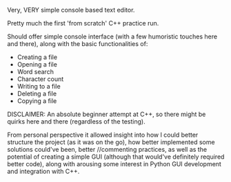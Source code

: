 Very, VERY simple console based text editor. 

Pretty much the first 'from scratch' C++ practice run. 

Should offer simple console interface (with a few humoristic touches here and there),
along with the basic functionalities of:
- Creating a file
- Opening a file
- Word search
- Character count
- Writing to a file
- Deleting a file
- Copying a file 

DISCLAIMER:
An absolute beginner attempt at C++, so there might be quirks here and there (regardless of the testing). 

From personal perspective it allowed insight into how I could better structure the project (as it was on the go),
how better implemented some solutions could've been, better //commenting practices, as well as the potential of creating a simple GUI (although
that would've definitely required better code), along with arousing some interest in Python GUI development and integration with C++. 
